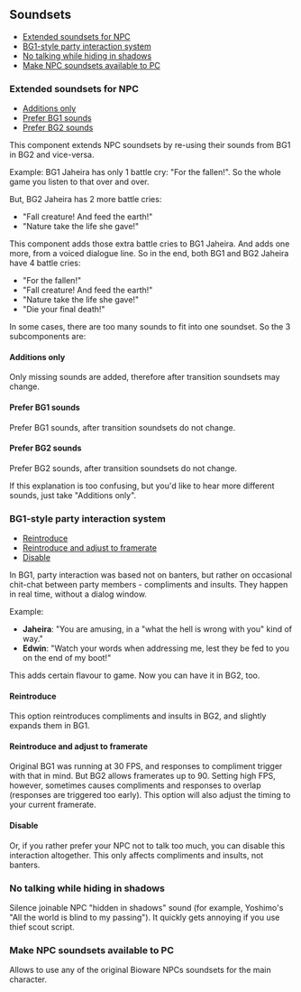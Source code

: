 ## Soundsets

- [Extended soundsets for NPC](#extended-soundsets-for-npc)
- [BG1-style party interaction system](#bg1-style-party-interaction-system)
- [No talking while hiding in shadows](#no-talking-while-hiding-in-shadows)
- [Make NPC soundsets available to PC](#make-npc-soundsets-available-to-pc)

### Extended soundsets for NPC
- [Additions only](#additions-only)
- [Prefer BG1 sounds](#prefer-bg1-sounds)
- [Prefer BG2 sounds](#prefer-bg2-sounds)

This component extends NPC soundsets by re-using their sounds from BG1 in BG2 and vice-versa.

Example: BG1 Jaheira has only 1 battle cry: "For the fallen!". So the whole game you listen to that over and over.

But, BG2 Jaheira has 2 more battle cries:
- "Fall creature! And feed the earth!"
- "Nature take the life she gave!"

This component adds those extra battle cries to BG1 Jaheira. And adds one more, from a voiced dialogue line. So in the end, both BG1 and BG2 Jaheira have 4 battle cries:
- "For the fallen!"
- "Fall creature! And feed the earth!"
- "Nature take the life she gave!"
- "Die your final death!"

In some cases, there are too many sounds to fit into one soundset. So the 3 subcomponents are:

#### Additions only
Only missing sounds are added, therefore after transition soundsets may change.

#### Prefer BG1 sounds
Prefer BG1 sounds, after transition soundsets do not change.

#### Prefer BG2 sounds
Prefer BG2 sounds, after transition soundsets do not change.

If this explanation is too confusing, but you'd like to hear more different sounds, just take "Additions only".

### BG1-style party interaction system
- [Reintroduce](#reintroduce)
- [Reintroduce and adjust to framerate](#reintroduce-and-adjust-to-framerate)
- [Disable](#disable)

In BG1, party interaction was based not on banters, but rather on occasional chit-chat between party members - compliments and insults. They happen in real time, without a dialog window.

Example:
- **Jaheira**: "You are amusing, in a "what the hell is wrong with you" kind of way."
- **Edwin**: "Watch your words when addressing me, lest they be fed to you on the end of my boot!"

This adds certain flavour to game. Now you can have it in BG2, too.

#### Reintroduce
This option reintroduces compliments and insults in BG2, and slightly expands them in BG1.

#### Reintroduce and adjust to framerate
Original BG1 was running at 30 FPS, and responses to compliment trigger with that in mind.
But BG2 allows framerates up to 90. Setting high FPS, however, sometimes causes compliments and responses to overlap (responses are triggered too early).
This option will also adjust the timing to your current framerate.

#### Disable
Or, if you rather prefer your NPC not to talk too much, you can disable this interaction altogether.
This only affects compliments and insults, not banters.

### No talking while hiding in shadows
Silence joinable NPC "hidden in shadows" sound (for example, Yoshimo's "All the world is blind to my passing"). It quickly gets annoying if you use thief scout script.

### Make NPC soundsets available to PC
Allows to use any of the original Bioware NPCs soundsets for the main character.
